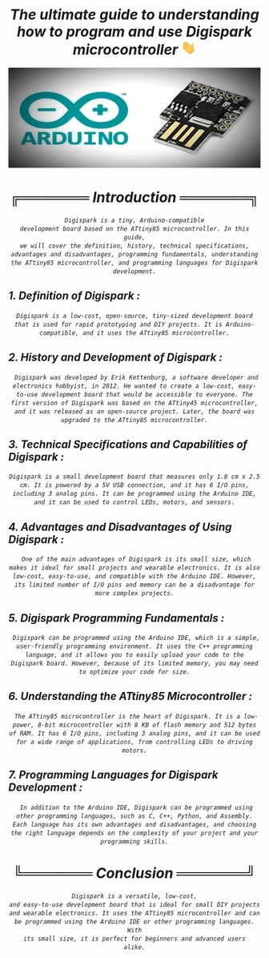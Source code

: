 <h1><div align="center"><i>The ultimate guide to understanding how to program and use Digispark microcontroller <img src="./fn/hello.webp" width="30"></i></div></h1>

<div align="center">          
<img src="fn/thumbnail.webp" alt="coding" width="1000px" height="200px" /></div>

# <i><div align="center"><i>╔═══════<i color="#00979C"> Introduction <i color="#F9F9F9"> ═══════╗</i></div>
<em><div align="center"><code>Digispark is a tiny, Arduino-compatible development board based on the ATtiny85 microcontroller. In this guide, we will cover the definition, history, technical specifications, advantages and disadvantages, programming fundamentals, understanding the ATtiny85 microcontroller, and programming languages for Digispark development.</code></em></div>


<h2 color="#00979C"> 1. Definition of Digispark :</h2>
<em><div align="center"> <code>Digispark is a low-cost, open-source, tiny-sized development board that is used for rapid prototyping and DIY projects. It is Arduino-compatible, and it uses the ATtiny85 microcontroller.</code></em></div>


<h2 color="#00979C"> 2. History and Development of Digispark :</h2>
<em><div align="center"><code> Digispark was developed by Erik Kettenburg, a software developer and electronics hobbyist, in 2012. He wanted to create a low-cost, easy-to-use development board that would be accessible to everyone. The first version of Digispark was based on the ATtiny45 microcontroller, and it was released as an open-source project. Later, the board was upgraded to the ATtiny85 microcontroller.</code></em></div>


<h2 color="#00979C"> 3. Technical Specifications and Capabilities of Digispark :</h2>
<em><div align="center"> <code>Digispark is a small development board that measures only 1.8 cm x 2.5 cm. It is powered by a 5V USB connection, and it has 6 I/O pins, including 3 analog pins. It can be programmed using the Arduino IDE, and it can be used to control LEDs, motors, and sensors.</code></em></div>


<h2 color="#00979C"> 4. Advantages and Disadvantages of Using Digispark :</h2>
<em><div align="center"><code> One of the main advantages of Digispark is its small size, which makes it ideal for small projects and wearable electronics. It is also low-cost, easy-to-use, and compatible with the Arduino IDE. However, its limited number of I/O pins and memory can be a disadvantage for more complex projects.</code></em></div>


<h2 color="#00979C"> 5. Digispark Programming Fundamentals :</h2>
<em><div align="center"><code> Digispark can be programmed using the Arduino IDE, which is a simple, user-friendly programming environment. It uses the C++ programming language, and it allows you to easily upload your code to the Digispark board. However, because of its limited memory, you may need to optimize your code for size.</code></em></div>

  
<h2 color="#00979C"> 6. Understanding the ATtiny85 Microcontroller :</h2>
<em><div align="center"><code> The ATtiny85 microcontroller is the heart of Digispark. It is a low-power, 8-bit microcontroller with 8 KB of flash memory and 512 bytes of RAM. It has 6 I/O pins, including 3 analog pins, and it can be used for a wide range of applications, from controlling LEDs to driving motors.</code></div></eme>

  
<h2 color="#00979C"> 7. Programming Languages for Digispark Development :</h2>
<em><div align="center"><code> In addition to the Arduino IDE, Digispark can be programmed using other programming languages, such as C, C++, Python, and Assembly. Each language has its own advantages and disadvantages, and choosing the right language depends on the complexity of your project and your programming skills.</code></div></em>

# <i><div align="center"><i>╚═══════ <i color="#00979C"> Conclusion <i color="#F9F9F9">═══════╝</i></div></h2>
<em><div align="center"> <code>Digispark is a versatile, low-cost, and easy-to-use development board that is ideal for small DIY projects and wearable electronics. It uses the ATtiny85 microcontroller and can be programmed using the Arduino IDE or other programming languages. With its small size, it is perfect for beginners and advanced users alike.</code></div></em>
